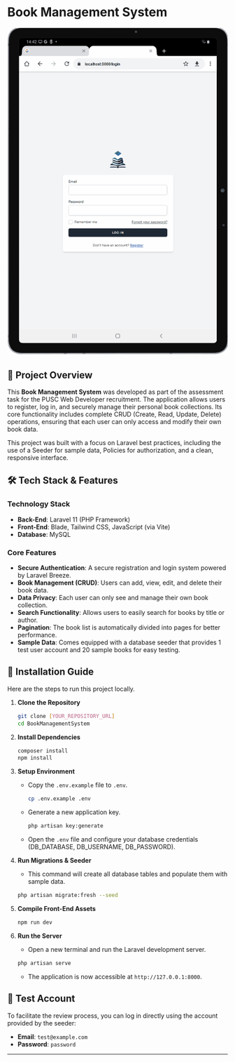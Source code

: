 # Book Management System

![Application Demo](application-demo.gif)

## 📖 Project Overview

This **Book Management System** was developed as part of the assessment task for the PUSC Web Developer recruitment. The application allows users to register, log in, and securely manage their personal book collections. Its core functionality includes complete CRUD (Create, Read, Update, Delete) operations, ensuring that each user can only access and modify their own book data.

This project was built with a focus on Laravel best practices, including the use of a Seeder for sample data, Policies for authorization, and a clean, responsive interface.

## 🛠️ Tech Stack & Features

### Technology Stack
* **Back-End**: Laravel 11 (PHP Framework)
* **Front-End**: Blade, Tailwind CSS, JavaScript (via Vite)
* **Database**: MySQL

### Core Features
* **Secure Authentication**: A secure registration and login system powered by Laravel Breeze.
* **Book Management (CRUD)**: Users can add, view, edit, and delete their book data.
* **Data Privacy**: Each user can only see and manage their own book collection.
* **Search Functionality**: Allows users to easily search for books by title or author.
* **Pagination**: The book list is automatically divided into pages for better performance.
* **Sample Data**: Comes equipped with a database seeder that provides 1 test user account and 20 sample books for easy testing.

## 🚀 Installation Guide

Here are the steps to run this project locally.

1.  **Clone the Repository**
    ```bash
    git clone [YOUR_REPOSITORY_URL]
    cd BookManagementSystem
    ```

2.  **Install Dependencies**
    ```bash
    composer install
    npm install
    ```

3.  **Setup Environment**
    * Copy the `.env.example` file to `.env`.
        ```bash
        cp .env.example .env
        ```
    * Generate a new application key.
        ```bash
        php artisan key:generate
        ```
    * Open the `.env` file and configure your database credentials (DB_DATABASE, DB_USERNAME, DB_PASSWORD).

4.  **Run Migrations & Seeder**
    * This command will create all database tables and populate them with sample data.
    ```bash
    php artisan migrate:fresh --seed
    ```

5.  **Compile Front-End Assets**
    ```bash
    npm run dev
    ```

6.  **Run the Server**
    * Open a new terminal and run the Laravel development server.
    ```bash
    php artisan serve
    ```
    * The application is now accessible at `http://127.0.0.1:8000`.

## 🧪 Test Account

To facilitate the review process, you can log in directly using the account provided by the seeder:

-   **Email**: `test@example.com`
-   **Password**: `password`

---
